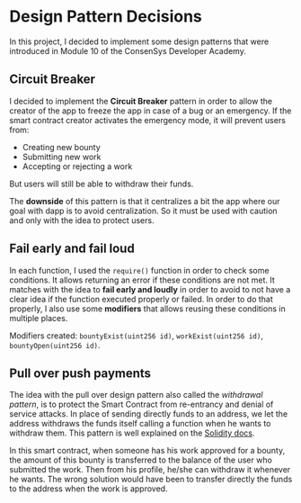 # Design Pattern Decisions

In this project, I decided to implement some design patterns that were introduced in Module 10 of the ConsenSys Developer Academy.

## Circuit Breaker
I decided to implement the **Circuit Breaker** pattern in order to allow the creator of the app to freeze the app in case of a bug or an emergency. 
If the smart contract creator activates the emergency mode, it will prevent users from:
* Creating new bounty
* Submitting new work
* Accepting or rejecting a work

But users will still be able to withdraw their funds.

The **downside** of this pattern is that it centralizes a bit the app where our goal with dapp is to avoid centralization. So it must be used with caution and only with the idea to protect users. 

## Fail early and fail loud

In each function, I used the `require()` function in order to check some conditions.
It allows returning an error if these conditions are not met. 
It matches with the idea to **fail early and loudly** in order to avoid to not have a clear idea if the function executed properly or failed.
In order to do that properly, I also use some **modifiers** that allows reusing these conditions in multiple places.

Modifiers created: `bountyExist(uint256 id)`, `workExist(uint256 id)`, `bountyOpen(uint256 id)`.

## Pull over push payments

The idea with the pull over design pattern also called the _withdrawal pattern_, is to protect the Smart Contract from re-entrancy and denial of service attacks. 
In place of sending directly funds to an address, we let the address withdraws the funds itself calling a function when he wants to withdraw them.
This pattern is well explained on the [Solidity docs](https://solidity.readthedocs.io/en/v0.5.1/common-patterns.html#withdrawal-from-contracts).

In this smart contract, when someone has his work approved for a bounty, the amount of this bounty is transferred to the balance of the user who submitted the work. Then from his profile, he/she can withdraw it whenever he wants. The wrong solution would have been to transfer directly the funds to the address when the work is approved.